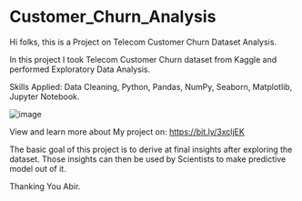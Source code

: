 # Customer_Churn_Analysis
 
 Hi folks, this is a Project on Telecom Customer Churn Dataset Analysis.
 
 In this project I took Telecom Customer Churn dataset from Kaggle and performed Exploratory Data Analysis.


Skills Applied: Data Cleaning, Python, Pandas, NumPy, Seaborn, Matplotlib, Jupyter Notebook.

![image](https://user-images.githubusercontent.com/111905512/216779696-2b8101d8-77e6-45f1-9543-153fd00303e3.png)


View and learn more about My project on:
https://bit.ly/3xcljEK

The basic goal of this project is to derive at final insights after exploring the dataset.
Those insights can then be used by Scientists to make predictive model out of it.


Thanking You
Abir.

